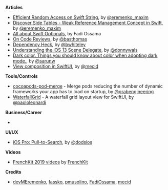 
**Articles**

* [Efficient Random Access on Swift String](https://maximeremenko.com/string-random-access), by [@eremenko_maxim](https://twitter.com/eremenko_maxim)
* [Discover Side Tables - Weak Reference Management Concept in Swift](https://maximeremenko.com/swift-arc-weak-references), by [@eremenko_maxim](https://twitter.com/eremenko_maxim)
* [All about Swift Optionals](https://medium.com/@fadyossama/all-about-swift-optional-25a4a31e06f5), by Fadi Ossama
* [On Code Reviews](https://basthomas.github.io/on-code-reviews), by [@basthomas](https://www.twitter.com/basthomas)
* [Dependency Heck](https://bartstechblog.blogspot.com/2019/10/dependency-heck.html), by [@bwhiteley](https://twitter.com/bwhiteley)
* [Understanding the iOS 13 Scene Delegate](https://www.donnywals.com/understanding-the-ios-13-scene-delegate/), by [@donnywals](https://twitter.com/donnywals)
* [Dark color. Things you should know about color when adopting dark mode.](https://sarunw.com/posts/dark-color/), by [@sarunw](https://twitter.com/sarunw)
* [View composition in SwiftUI](https://mecid.github.io/2019/10/30/view-composition-in-swiftui/), by [@mecid](https://twitter.com/mecid)

**Tools/Controls**

* [cocoapods-pod-merge](https://github.com/grab/cocoapods-pod-merge) - Merge pods reducing the number of dynamic frameworks your app has to load on startup, by [@grabengineering](https://twitter.com/grabengineering)
* [WaterfallGrid](https://github.com/paololeonardi/WaterfallGrid) - A waterfall grid layout view for SwiftUI, by [@paololeonardi](https://twitter.com/paololeonardi) 

**Business/Career**

* 

**UI/UX**

* [iOS Pro: Pull-to-Search](https://edit.theappbusiness.com/ios-pro-pull-to-search-74be33b76da), by [@dodsios](https://twitter.com/dodsios)

**Videos**

* [FrenchKit 2019 videos](https://www.youtube.com/watch?v=QW3F5dbuwDc&list=PL-Wbj9VN8zDRTas7ycjZzE08zmql1DPdr) by [FrenchKit](https://twitter.com/frenchkitconf)

**Credits**

* [devMEremenko](https://github.com/devMEremenko/), [fassko](https://github.com/fassko/), [pmusolino](https://github.com/pmusolino/), [FadiOssama](https://github.com/FadiOssama), [mecid](https://github.com/mecid)
